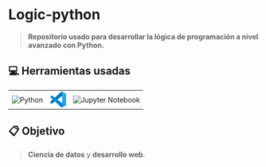 # **Logic-python**
> **Repositorio usado para desarrollar la lógica de programación a nivel avanzado con Python.** 

## 💻 **Herramientas usadas**

<table>
<tr>
<td><img align="center" alt="Python" width="32px" src="https://upload.wikimedia.org/wikipedia/commons/thumb/c/c3/Python-logo-notext.svg/1869px-Python-logo-notext.svg.png" ></td>
<td><img align="center" alt="VsCode" width="32px" src="https://raw.githubusercontent.com/github/explore/80688e429a7d4ef2fca1e82350fe8e3517d3494d/topics/visual-studio-code/visual-studio-code.png" ></td>
<td><img align="center" alt="Jupyter Notebook" width="32px" src="https://upload.wikimedia.org/wikipedia/commons/thumb/3/38/Jupyter_logo.svg/1200px-Jupyter_logo.svg.png" ></td>
</tr>
</table>

## 📋 **Objetivo**
> **Ciencia de datos** y **desarrollo web**.
